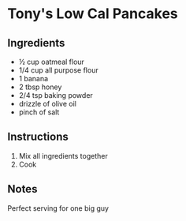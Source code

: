 # Tony's Low Cal Pancakes

## Ingredients
- ½ cup oatmeal flour
- 1/4 cup all purpose flour
- 1 banana
- 2 tbsp honey
- 2/4 tsp baking powder
- drizzle of olive oil
- pinch of salt

## Instructions
1. Mix all ingredients together
2. Cook

## Notes
Perfect serving for one big guy